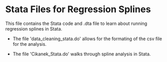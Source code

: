 # Stata Files for Regression Splines

This file contains the Stata code and .dta file to learn about running regression splines in Stata. 

* The file 'data_cleaning_stata.do' allows for the formating of the csv file for the analysis. 

* The file 'Cikanek_Stata.do' walks through spline analysis in Stata. 
